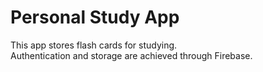 # Personal Study App
This app stores flash cards for studying.\
Authentication and storage are achieved through Firebase. 
